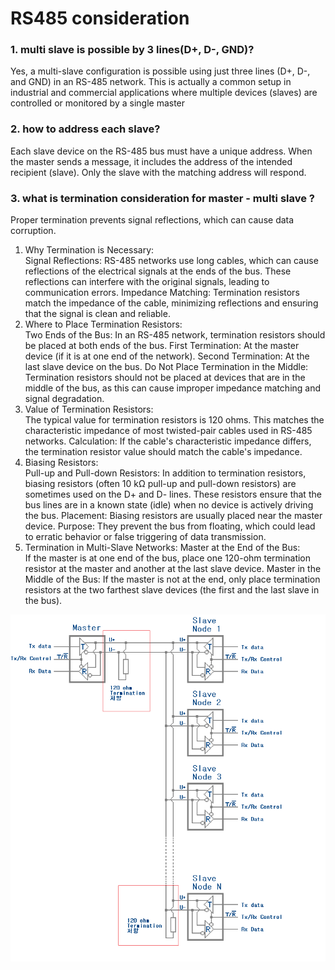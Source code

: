 # RS485 consideration

### 1. multi slave is possible by 3 lines(D+, D-, GND)?   
Yes, a multi-slave configuration is possible using just three lines (D+, D-, and GND) in an RS-485 network. This is actually a common setup in industrial and commercial applications where multiple devices (slaves) are controlled or monitored by a single master   

### 2. how to address each slave?   
Each slave device on the RS-485 bus must have a unique address. When the master sends a message, it includes the address of the intended recipient (slave). Only the slave with the matching address will respond.

### 3. what is termination consideration for master - multi slave ?   
Proper termination prevents signal reflections, which can cause data corruption. 

1. Why Termination is Necessary:   
Signal Reflections: RS-485 networks use long cables, which can cause reflections of the electrical signals at the ends of the bus. These reflections can interfere with the original signals, leading to communication errors.
Impedance Matching: Termination resistors match the impedance of the cable, minimizing reflections and ensuring that the signal is clean and reliable.
2. Where to Place Termination Resistors:   
Two Ends of the Bus: In an RS-485 network, termination resistors should be placed at both ends of the bus.
First Termination: At the master device (if it is at one end of the network).
Second Termination: At the last slave device on the bus.
Do Not Place Termination in the Middle: Termination resistors should not be placed at devices that are in the middle of the bus, as this can cause improper impedance matching and signal degradation.
3. Value of Termination Resistors:   
The typical value for termination resistors is 120 ohms. This matches the characteristic impedance of most twisted-pair cables used in RS-485 networks.
Calculation: If the cable's characteristic impedance differs, the termination resistor value should match the cable's impedance.
4. Biasing Resistors:   
Pull-up and Pull-down Resistors: In addition to termination resistors, biasing resistors (often 10 kΩ pull-up and pull-down resistors) are sometimes used on the D+ and D- lines. These resistors ensure that the bus lines are in a known state (idle) when no device is actively driving the bus.
Placement: Biasing resistors are usually placed near the master device.
Purpose: They prevent the bus from floating, which could lead to erratic behavior or false triggering of data transmission.
5. Termination in Multi-Slave Networks:
Master at the End of the Bus:   
If the master is at one end of the bus, place one 120-ohm termination resistor at the master and another at the last slave device.
Master in the Middle of the Bus:
If the master is not at the end, only place termination resistors at the two farthest slave devices (the first and the last slave in the bus).

![](image/1.png)